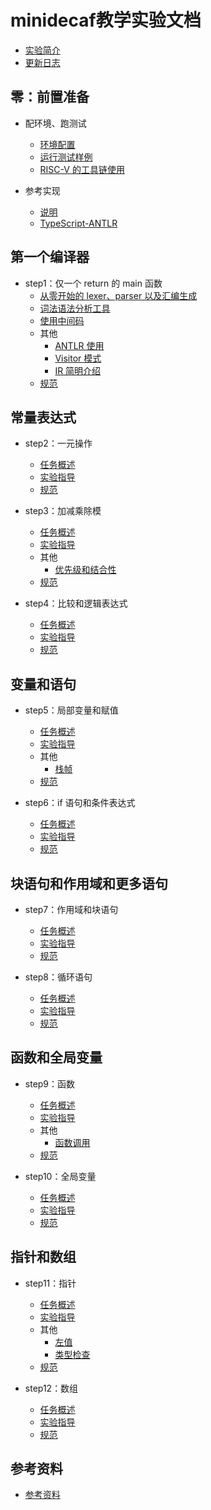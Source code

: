 # minidecaf教学实验文档
* [实验简介](README.md)
* [更新日志](docs/log.md)

## 零：前置准备
* 配环境、跑测试
  * [环境配置](docs/lab0/env.md)
  * [运行测试样例](docs/lab0/testing.md)
  * [RISC-V 的工具链使用](docs/lab0/riscv.md)

* 参考实现
  * [说明](docs/ref/intro.md)
  * [TypeScript-ANTLR](docs/ref/typescript-jyk.md)

## 第一个编译器
* step1：仅一个 return 的 main 函数
  * [从零开始的 lexer、parser 以及汇编生成](docs/lab1/part1.md)
  * [词法语法分析工具](docs/lab1/part2.md)
  * [使用中间码](docs/lab1/part3.md)
  * 其他
    * [ANTLR 使用](docs/lab1/antlr.md)
    * [Visitor 模式](docs/lab1/visitor.md)
    * [IR 简明介绍](docs/lab1/ir.md)
  * [规范](docs/lab1/spec.md)

## 常量表达式
* step2：一元操作
  * [任务概述](docs/lab2/intro.md)
  * [实验指导](docs/lab2/guide.md)
  * [规范](docs/lab2/spec.md)

* step3：加减乘除模
  * [任务概述](docs/lab3/intro.md)
  * [实验指导](docs/lab3/guide.md)
  * 其他
    * [优先级和结合性](docs/lab3/precedence.md)
  * [规范](docs/lab3/spec.md)

* step4：比较和逻辑表达式
  * [任务概述](docs/lab4/intro.md)
  * [实验指导](docs/lab4/guide.md)
  * [规范](docs/lab4/spec.md)

## 变量和语句
* step5：局部变量和赋值
  * [任务概述](docs/lab5/intro.md)
  * [实验指导](docs/lab5/guide.md)
  * 其他
    * [栈帧](docs/lab5/stackframe.md)
  * [规范](docs/lab5/spec.md)

* step6：if 语句和条件表达式
  * [任务概述](docs/lab6/intro.md)
  * [实验指导](docs/lab6/guide.md)
  * [规范](docs/lab6/spec.md)

## 块语句和作用域和更多语句
* step7：作用域和块语句
  * [任务概述](docs/lab7/intro.md)
  * [实验指导](docs/lab7/guide.md)
  * [规范](docs/lab7/spec.md)

* step8：循环语句
  * [任务概述](docs/lab8/intro.md)
  * [实验指导](docs/lab8/guide.md)
  * [规范](docs/lab8/spec.md)

## 函数和全局变量
* step9：函数
  * [任务概述](docs/lab9/intro.md)
  * [实验指导](docs/lab9/guide.md)
  * 其他
    * [函数调用](docs/lab9/calling.md)
  * [规范](docs/lab9/spec.md)

* step10：全局变量
  * [任务概述](docs/lab10/intro.md)
  * [实验指导](docs/lab10/guide.md)
  * [规范](docs/lab10/spec.md)

## 指针和数组
* step11：指针
  * [任务概述](docs/lab11/intro.md)
  * [实验指导](docs/lab11/guide.md)
  * 其他
    * [左值](docs/lab11/lvalue.md)
    * [类型检查](docs/lab11/typeck.md)
  * [规范](docs/lab11/spec.md)

* step12：数组
  * [任务概述](docs/lab12/intro.md)
  * [实验指导](docs/lab12/guide.md)
  * [规范](docs/lab12/spec.md)


## 参考资料
* [参考资料](REFERENCE.md)
